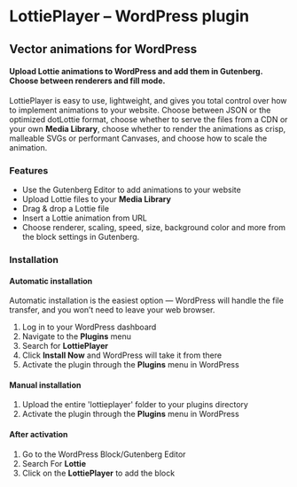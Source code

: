 # LottiePlayer – WordPress plugin

## Vector animations for WordPress

#### Upload Lottie animations to WordPress and add them in Gutenberg. Choose between renderers and fill mode.

LottiePlayer is easy to use, lightweight, and gives you total control over how to implement animations to your website. Choose between JSON or the optimized dotLottie format, choose whether to serve the files from a CDN or your own **Media Library**, choose whether to render the animations as crisp, malleable SVGs or performant Canvases, and choose how to scale the animation.

### Features

- Use the Gutenberg Editor to add animations to your website
- Upload Lottie files to your **Media Library**
- Drag & drop a Lottie file
- Insert a Lottie animation from URL
- Choose renderer, scaling, speed, size, background color and more from the block settings in Gutenberg.

### Installation

#### Automatic installation

Automatic installation is the easiest option — WordPress will handle the file transfer, and you won’t need to leave your web browser.

1. Log in to your WordPress dashboard
2. Navigate to the **Plugins** menu
3. Search for **LottiePlayer**
4. Click **Install Now** and WordPress will take it from there
5. Activate the plugin through the **Plugins** menu in WordPress

#### Manual installation

1. Upload the entire 'lottieplayer' folder to your plugins directory
2. Activate the plugin through the **Plugins** menu in WordPress

#### After activation

1. Go to the WordPress Block/Gutenberg Editor
2. Search For **Lottie**
3. Click on the **LottiePlayer** to add the block